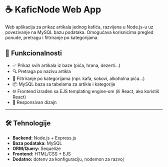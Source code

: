 # ☕ KaficNode Web App

Web aplikacija za prikaz artikala jednog kafića, razvijena u Node.js-u uz povezivanje na MySQL bazu podataka. Omogućava korisnicima pregled ponude, pretragu i filtriranje po kategorijama.

## 📌 Funkcionalnosti

- ✅ Prikaz svih artikala iz baze (pića, hrana, dezerti…)
- 🔍 Pretraga po nazivu artikla
- 🧩 Filtriranje po kategorijama (npr. kafa, sokovi, alkoholna pića...)
- 📦 MySQL baza sa tabelama za artikle i kategorije
- 🌐 Frontend izrađen sa EJS templating engine-om (ili React, ako koristiš React)
- 📱 Responsivan dizajn

---

## 🛠 Tehnologije

- **Backend:** Node.js + Express.js
- **Baza podataka:** MySQL
- **ORM/Query:** Sequelize
- **Frontend:** HTML/CSS + EJS 
- **Dodatno:** dotenv za konfiguraciju, nodemon za razvoj


